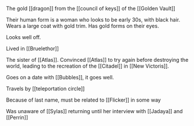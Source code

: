 The gold [[dragon]] from the [[council of keys]] of the [[Golden Vault]]

Their human form is a woman who looks to be early 30s, with black hair. Wears a large coat with gold trim. Has gold forms on their eyes.

Looks well off.

Lived in [[Bruelethor]]

The sister of [[Atlas]]. Convinced [[Atlas]] to try again before destroying the world, leading to the recreation of the [[Citadel]] in [[New Victoris]].

Goes on a date with [[Bubbles]], it goes well.

Travels by [[teleportation circle]] 

Because of last name, must be related to [[Flicker]] in some way

Was unaware of [[Sylas]] returning until her interview with [[Jadaya]] and [[Perrin]]